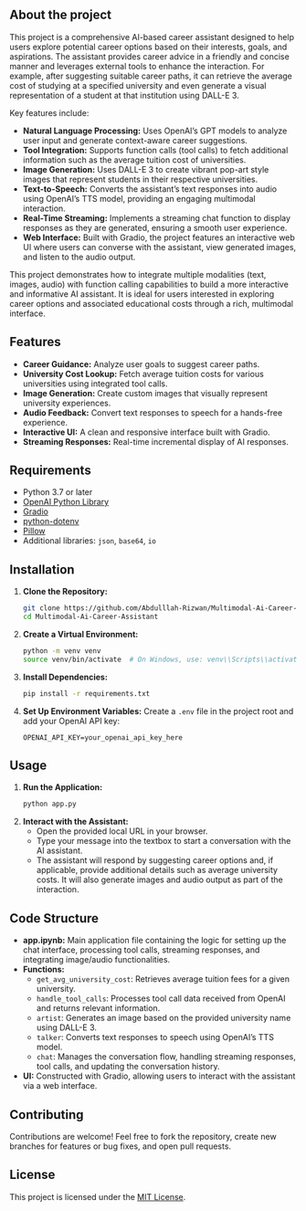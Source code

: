 ## About the project
This project is a comprehensive AI-based career assistant designed to help users explore potential career options based on their interests, goals, and aspirations. The assistant provides career advice in a friendly and concise manner and leverages external tools to enhance the interaction. For example, after suggesting suitable career paths, it can retrieve the average cost of studying at a specified university and even generate a visual representation of a student at that institution using DALL-E 3.

Key features include:

- **Natural Language Processing:** Uses OpenAI’s GPT models to analyze user input and generate context-aware career suggestions.
- **Tool Integration:** Supports function calls (tool calls) to fetch additional information such as the average tuition cost of universities.
- **Image Generation:** Uses DALL-E 3 to create vibrant pop-art style images that represent students in their respective universities.
- **Text-to-Speech:** Converts the assistant’s text responses into audio using OpenAI’s TTS model, providing an engaging multimodal interaction.
- **Real-Time Streaming:** Implements a streaming chat function to display responses as they are generated, ensuring a smooth user experience.
- **Web Interface:** Built with Gradio, the project features an interactive web UI where users can converse with the assistant, view generated images, and listen to the audio output.

This project demonstrates how to integrate multiple modalities (text, images, audio) with function calling capabilities to build a more interactive and informative AI assistant. It is ideal for users interested in exploring career options and associated educational costs through a rich, multimodal interface.

## Features
- **Career Guidance:** Analyze user goals to suggest career paths.
- **University Cost Lookup:** Fetch average tuition costs for various universities using integrated tool calls.
- **Image Generation:** Create custom images that visually represent university experiences.
- **Audio Feedback:** Convert text responses to speech for a hands-free experience.
- **Interactive UI:** A clean and responsive interface built with Gradio.
- **Streaming Responses:** Real-time incremental display of AI responses.

## Requirements
- Python 3.7 or later
- [OpenAI Python Library](https://github.com/openai/openai-python)
- [Gradio](https://gradio.app/)
- [python-dotenv](https://pypi.org/project/python-dotenv/)
- [Pillow](https://pillow.readthedocs.io/en/stable/)
- Additional libraries: `json`, `base64`, `io`

## Installation
1. **Clone the Repository:**
   ```bash
   git clone https://github.com/Abdulllah-Rizwan/Multimodal-Ai-Career-Assistant.git
   cd Multimodal-Ai-Career-Assistant
   ```
2. **Create a Virtual Environment:**
   ```bash
   python -m venv venv
   source venv/bin/activate  # On Windows, use: venv\\Scripts\\activate
   ```
3. **Install Dependencies:**
   ```bash
   pip install -r requirements.txt
   ```
4. **Set Up Environment Variables:**
   Create a `.env` file in the project root and add your OpenAI API key:
   ```env
   OPENAI_API_KEY=your_openai_api_key_here
   ```

## Usage
1. **Run the Application:**
   ```bash
   python app.py
   ```
2. **Interact with the Assistant:**
   - Open the provided local URL in your browser.
   - Type your message into the textbox to start a conversation with the AI assistant.
   - The assistant will respond by suggesting career options and, if applicable, provide additional details such as average university costs. It will also generate images and audio output as part of the interaction.

## Code Structure
- **app.ipynb:** Main application file containing the logic for setting up the chat interface, processing tool calls, streaming responses, and integrating image/audio functionalities.
- **Functions:**
  - `get_avg_university_cost`: Retrieves average tuition fees for a given university.
  - `handle_tool_calls`: Processes tool call data received from OpenAI and returns relevant information.
  - `artist`: Generates an image based on the provided university name using DALL-E 3.
  - `talker`: Converts text responses to speech using OpenAI’s TTS model.
  - `chat`: Manages the conversation flow, handling streaming responses, tool calls, and updating the conversation history.
- **UI:** Constructed with Gradio, allowing users to interact with the assistant via a web interface.

## Contributing
Contributions are welcome! Feel free to fork the repository, create new branches for features or bug fixes, and open pull requests.

## License
This project is licensed under the [MIT License](LICENSE).
